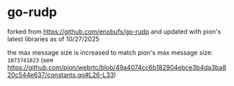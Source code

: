 # go-rudp

forked from https://github.com/enobufs/go-rudp and updated with pion's latest libraries as of 10/27/2025

the max message size is increased to match pion's max message size: `1073741823` (see https://github.com/pion/webrtc/blob/49a4074cc6b182904ebce3b4da3ba820c544e637/constants.go#L26-L33)